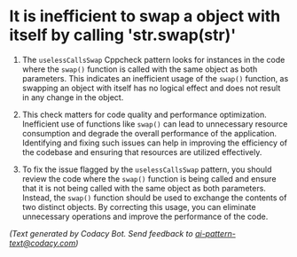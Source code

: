 # It is inefficient to swap a object with itself by calling 'str.swap(str)'

1. The `uselessCallsSwap` Cppcheck pattern looks for instances in the code where the `swap()` function is called with the same object as both parameters. This indicates an inefficient usage of the `swap()` function, as swapping an object with itself has no logical effect and does not result in any change in the object.

2. This check matters for code quality and performance optimization. Inefficient use of functions like `swap()` can lead to unnecessary resource consumption and degrade the overall performance of the application. Identifying and fixing such issues can help in improving the efficiency of the codebase and ensuring that resources are utilized effectively.

3. To fix the issue flagged by the `uselessCallsSwap` pattern, you should review the code where the `swap()` function is being called and ensure that it is not being called with the same object as both parameters. Instead, the `swap()` function should be used to exchange the contents of two distinct objects. By correcting this usage, you can eliminate unnecessary operations and improve the performance of the code.

_(Text generated by Codacy Bot. Send feedback to ai-pattern-text@codacy.com)_
